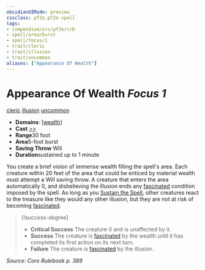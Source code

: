 ```yaml
---
obsidianUIMode: preview
cssclass: pf2e,pf2e-spell
tags:
- compendium/src/pf2e/crb
- spell/area/burst
- spell/focus/1
- trait/cleric
- trait/illusion
- trait/uncommon
aliases: ["Appearance Of Wealth"]
---
```

# Appearance Of Wealth *Focus 1*   
[cleric](/rules/traits/cleric.md)  [illusion](/rules/traits/illusion.md)  [uncommon](/rules/traits/uncommon.md)  

- **Domains**: [[wealth](/compendium/setting/domains.md#Wealth)]
- **Cast** [>>](/rules/core-rulebook/chapter-9-playing-the-game.md#Actions "Two-Action") 
- **Range**30 foot
- **Area**5-foot burst
- **Saving Throw** Will
- **Duration**sustained up to 1 minute

You create a brief vision of immense wealth filling the spell's area. Each creature within 20 feet of the area that could be enticed by material wealth must attempt a Will saving throw. A creature that enters the area automatically 0, and disbelieving the illusion ends any [fascinated](/rules/conditions.md#Fascinated) condition imposed by the spell. As long as you [Sustain the Spell](/rules/actions/sustain-a-spell.md), other creatures react to the treasure like they would any other illusion, but they are not at risk of becoming [fascinated](/rules/conditions.md#Fascinated).

> [!success-degree] 
> - **Critical Success** The creature 0 and is unaffected by it.
> - **Success** The creature is [fascinated](/rules/conditions.md#Fascinated) by the wealth until it has completed its first action on its next turn.
> - **Failure** The creature is [fascinated](/rules/conditions.md#Fascinated) by the illusion.

*Source: Core Rulebook p. 389*